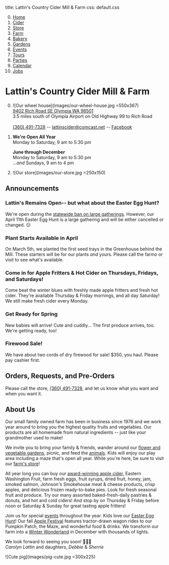 title: Lattin's Country Cider Mill & Farm
css: default.css

0. [Home](index.html)
1. [Cider](cider.html)
2. [Store](store.html)
3. [Farm](farm.html)
4. [Bakery](bakery.html)
5. [Gardens](gardens.html)
6. [Events](events.html)
7. [Tours](tours.html)
8. [Parties](parties.html)
9. [Calendar](calendar.html)
10. [Jobs](jobs.html)

# Lattin's Country Cider Mill & Farm

0. ![Our wheel house](images/our-wheel-house.jpg =550x367) \
   [9402 Rich Road SE Olympia WA 98501](http://maps.apple.com/?daddr=9402%20Rich%20Road%20SE%20Olympia%20WA%2098501) \
   3.5 miles south of Olympia Airport on Old Highway 99 to Rich Road \
   \
   [(360) 491-7328](tel:+1-360-491-7328) -- lattinscider@comcast.net -- [Facebook](https://www.facebook.com/LattinsCider)

1. **We're Open All Year** \
   Monday to Saturday, 9 am to 5:30 pm

   **June through December** \
   Monday to Saturday, 9 am to 5:30 pm \
   ...*and* Sundays, 9 am to 4 pm

2. ![Our store](images/our-store.jpg =250x150)

## Announcements

### Lattin's Remains Open-- but what about the Easter Egg Hunt?

We're open during the [statewide ban on large gatherings](https://medium.com/wagovernor/inslee-announces-statewide-school-closures-expansion-of-limits-on-large-gatherings-63d442111438#0b80).
However, our April 11th Easter Egg Hunt is a large gathering and will be either cancelled or changed.
&#x1f615;

### Plant Starts Available in April

On March 5th, we planted the first seed trays in the Greenhouse behind the Mill.
These starters will be for our plants *and* yours.
Please call the farmo or visit to see what's available.

### Come in for Apple Fritters & Hot Cider on Thursdays, Fridays, and Saturdays!

Come beat the winter blues with freshly made apple fritters and fresh hot cider.
They're available Thursday & Friday mornings, and all day Saturday!
We still make fresh cider every Monday.

### Get Ready for Spring

New babies will arrive!
Cute and cuddly...
The first produce arrives, too.
We're getting ready, too!

### Firewood Sale!

We have about two cords of dry firewood for sale!
$350, you haul.
Please pay cashier first.

## Orders, Requests, and Pre-Orders

Please call the store, [(360) 491-7328](tel:+1-360-491-7328), and let us know what you want and when you want it.

## About Us

Our small family owned farm has been in business since 1976 and we work year around to bring you the highest quality fruits and vegetables.
Our products are all homemade from natural ingredients -- just like your grandmother used to make!

We invite you to bring your family & friends, wander around our [flower and vegetable gardens](gardens.html), picnic, and feed the [animals](farm.html).
Kids will enjoy our play area including a maze that's open all year.
While you're here, be sure to visit our [farm's store](store.html)!

All year long you can buy our [award-winning apple cider](cider.html), Eastern Washington Fruit, farm fresh eggs, fruit syrups, dried fruit, honey, jam, smoked salmon, Johnson's Smokehouse meat & cheese products, crisp apples, and delicious frozen ready-to-bake pies.
Look for fresh seasonal fruit and produce.
Try our many assorted baked-fresh-daily pastries & donuts, and hot and cold ciders!
And stop by on Thursday & Friday before noon or Saturday & Sunday for great tasting apple fritters!

Join us for special [events](events.html) throughout the year.
Kids love our [Easter Egg Hunt](events.html#Easter%20Egg%20Hunt)!
Our fall [Apple Festival](events.html#Apple%20Festival) features tractor-drawn wagon rides to our Pumpkin Patch, the Maze, and wonderful food & drinks.
We transform our farm into a [Winter Wonderland](events.html#Drive%20Through%20Christmas%20Lights) in December with thousands of lights.

We look forward to seeing you soon!
&#x1f469;&#x200d;&#x1f467;&#x200d;&#x1f467; \
*Carolyn Lattin* and daughters, *Debbie* & *Sherrie*

![Cute pig](images/pig-cute.jpg =300x225)

